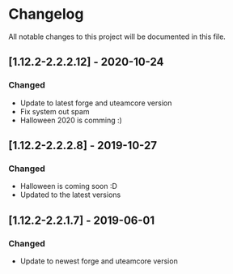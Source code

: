 # Changelog
All notable changes to this project will be documented in this file.

## [1.12.2-2.2.2.12] - 2020-10-24
### Changed
 - Update to latest forge and uteamcore version
 - Fix system out spam
 - Halloween 2020 is comming :)

## [1.12.2-2.2.2.8] - 2019-10-27
### Changed
 - Halloween is coming soon :D
 - Updated to the latest versions

## [1.12.2-2.2.1.7] - 2019-06-01
### Changed
 - Update to newest forge and uteamcore version